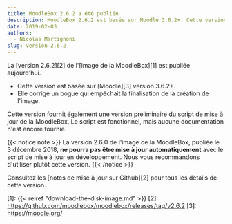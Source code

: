 ```yaml
---
title: MoodleBox 2.6.2 a été publiée
description: MoodleBox 2.6.2 est basée sur Moodle 3.6.2+. Cette version corrige un bogue qui empêchait la finalisation de la création de l'image.
date: 2019-02-03
authors:
  - Nicolas Martignoni
slug: version-2.6.2
---
```


La [version 2.6.2][2] de l'[image  de la MoodleBox][1] est publiée aujourd'hui.

  - Cette version est basée sur [Moodle][3] version 3.6.2+.
  - Elle corrige un bogue qui empêchait la finalisation de la création de l'image.

Cette version fournit également une version préliminaire du script de mise à jour de la MoodleBox. Le script est fonctionnel, mais aucune documentation n'est encore fournie.

{{< notice note >}}
La version 2.6.0 de l'image de la MoodleBox, publiée le 3 décembre 2018, __ne pourra pas être mise à jour automatiquement__ avec le script de mise à jour en développement. Nous vous recommandons d'utiliser plutôt cette version.
{{< /notice >}}

Consultez les [notes de mise à jour sur Github][2] pour tous les détails de cette version.

 [1]: {{< relref "download-the-disk-image.md" >}}
 [2]: https://github.com/moodlebox/moodlebox/releases/tag/v2.6.2
 [3]: https://moodle.org/
